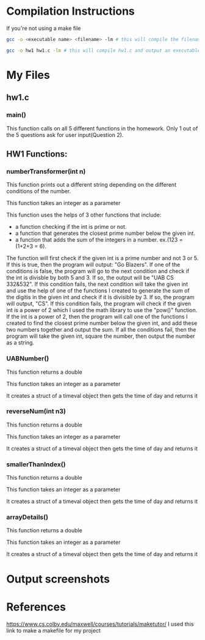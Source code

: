 <!--
NOTES:
This README is an example README for CS332/532 labs. This is a purely minimal example. It's written to emulate pure english representations of a set of documentation. As you start to write more "real world" documentation you will encounter certain standards and manners of writing that this README prepares you for
-->

# Compilation Instructions
If you're not using a make file
```bash
gcc -o <executable name> <filename> -lm # this will compile the filename and return an executable with the executable name

gcc -o hw1 hw1.c -lm # this will compile hw1.c and output an executable called hw1
```

# My Files
## hw1.c

### main()

This function calls on all 5 different functions in the homework. Only 1 out of the 5 questions ask for user input(Question 2).

## HW1 Functions:

### numberTransformer(int n)
This function prints out a different string depending on the different conditions of the number.

This function takes an integer as a parameter

This function uses the helps of 3 other functions that include:
  - a function checking if the int is prime or not.
  - a function that generates the closest prime number below the given int.
  - a function that adds the sum of the integers in a number. ex.(123 = (1+2+3 = 6).

The function will first check if the given int is a prime number and not 3 or 5. If this is true, then the program will output: "Go Blazers". If one of the conditions is false, the program will go to the next condition and check if the int is divisble by both 5 and 3. If so, the output will be "UAB CS 332&532". If this condition fails, the next condition will take the given int and use the help of one of the functions I created to generate the sum of the digitis in the given int and check if it is divisible by 3. If so, the program will output, "CS". If this condition fails, the program will check if the given int is a power of 2 which I used the math library to use the "pow()" function. If the int is a power of 2, then the program will call one of the functions I created to find the closest prime number below the given int, and add these two numbers together and output the sum. If all the conditions fail, then the program will take the given int, square the number, then output the number as a string.

### UABNumber()
This function returns a double

This function takes an integer as a parameter

It creates a struct of a timeval object then gets the time of day and returns it

### reverseNum(int n3)
This function returns a double

This function takes an integer as a parameter

It creates a struct of a timeval object then gets the time of day and returns it

### smallerThanIndex()
This function returns a double

This function takes an integer as a parameter

It creates a struct of a timeval object then gets the time of day and returns it

### arrayDetails()
This function returns a double

This function takes an integer as a parameter

It creates a struct of a timeval object then gets the time of day and returns it

# Output screenshots
<put your screenshots here>

# References

https://www.cs.colby.edu/maxwell/courses/tutorials/maketutor/
I used this link to make a makefile for my project
